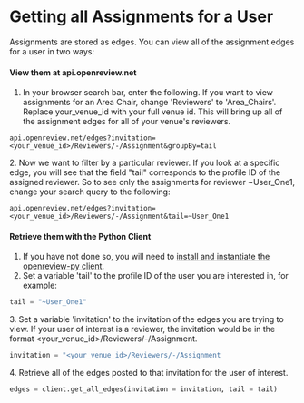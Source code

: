 # Getting all Assignments for a User

Assignments are stored as edges. You can view all of the assignment edges for a user in two ways:&#x20;

#### View them at api.openreview.net

1. In your browser search bar, enter the following. If you want to view assignments for an Area Chair, change 'Reviewers' to 'Area\_Chairs'. Replace your\_venue\_id with your full venue id. This will bring up all of the assignment edges for all of your venue's reviewers.

```url
api.openreview.net/edges?invitation=<your_venue_id>/Reviewers/-/Assignment&groupBy=tail
```

2\. Now we want to filter by a particular reviewer. If you look at a specific edge, you will see that the field "tail" corresponds to the profile ID of the assigned reviewer. So to see only the assignments for reviewer \~User\_One1, change your search query to the following:

```
api.openreview.net/edges?invitation=<your_venue_id>/Reviewers/-/Assignment&tail=~User_One1
```

#### Retrieve them with the Python Client

1. If you have not done so, you will need to [install and instantiate the openreview-py client](../installing-and-instantiating-the-python-client.md).&#x20;
2. Set a variable 'tail' to the profile ID of the user you are interested in, for example:

```python
tail = "~User_One1"
```

3\. Set a variable 'invitation' to the invitation of the edges you are trying to view. If your user of interest is a reviewer, the invitation would be in the format \<your\_venue\_id>/Reviewers/-/Assignment.

```python
invitation = "<your_venue_id>/Reviewers/-/Assignment
```

4\. Retrieve all of the edges posted to that invitation for the user of interest.&#x20;

```python
edges = client.get_all_edges(invitation = invitation, tail = tail)
```
